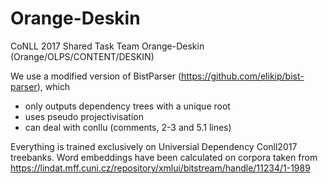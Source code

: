 # Orange-Deskin
CoNLL 2017 Shared Task Team Orange-Deskin (Orange/OLPS/CONTENT/DESKIN)

We use a modified version of BistParser (https://github.com/elikip/bist-parser), which
  * only outputs dependency trees with a unique root
  * uses pseudo projectivisation
  * can deal with conllu (comments, 2-3 and 5.1 lines)

Everything is trained exclusively on Universial Dependency Conll2017 treebanks.
Word embeddings have been calculated on corpora taken from https://lindat.mff.cuni.cz/repository/xmlui/bitstream/handle/11234/1-1989


